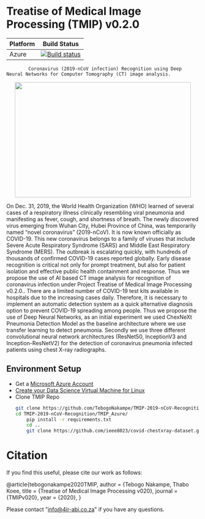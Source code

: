 # Treatise of Medical Image Processing (TMIP) v0.2.0
Platform | Build Status |
-------- | ------------ |
Azure | [![Build status](https://ci.appveyor.com/api/projects/status/swutsp1bjcc56q64/branch/master?svg=true)](https://ci.appveyor.com/project/ddiakopoulos/hand-tracking-samples/branch/master)

            Coronavirus (2019-nCoV infection) Recognition using Deep Neural Networks for Computer Tomography (CT) image analysis.

<p align="center">
  <img width="460" height="300" src="https://github.com/TebogoNakampe/TMIP-2019-nCoV-Recognition/blob/master/mini_blob.jpeg">
</p>

On Dec. 31, 2019, the World Health Organization (WHO) learned of several cases of a respiratory 
illness clinically resembling viral pneumonia and manifesting as fever, cough, and shortness of 
breath. The newly discovered virus emerging from Wuhan City, Hubei Province of China, was 
temporarily named “novel coronavirus” (2019-nCoV). It is now known officially as COVID-19. 
This new coronavirus belongs to a family of viruses that include Severe Acute Respiratory 
Syndrome (SARS) and Middle East Respiratory Syndrome (MERS). 
The outbreak is escalating quickly, with hundreds of thousands of confirmed COVID-19 cases 
reported globally. Early disease recognition is critical not only for prompt treatment, but also for 
patient isolation and effective public health containment and response. Thus we propose the 
use of AI based CT image analysis for recognition of coronavirus infection under Project 
Treatise of Medical Image Processing v0.2.0.. 
There are a limited number of COVID-19 test kits available in hospitals due to the increasing 
cases daily. Therefore, it is necessary to implement an automatic detection system as a quick 
alternative diagnosis option to prevent COVID-19 spreading among people. Thus we propose 
the use of Deep Neural Networks, as an initial experiment we used ChexNeXt Pneumonia 
Detection Model as the baseline architecture where we use transfer learning to detect 
pneumonia. Secondly we use three different convolutional neural network architectures 
(ResNet50, InceptionV3 and Inception-ResNetV2) for the detection of coronavirus pneumonia 
infected patients using chest X-ray radiographs. 
                

## Environment Setup
* Get a  [Microsoft Azure Account](https://azure.microsoft.com/en-us/)
* [Create your Data Science Virtual Machine for Linux](https://docs.microsoft.com/en-us/azure/machine-learning/data-science-virtual-machine/dsvm-ubuntu-intro)
* Clone TMIP Repo
	```bash
	git clone https://github.com/TebogoNakampe/TMIP-2019-nCoV-Recognition.git
	cd TMIP-2019-nCoV-Recognition/TMIP_Azure/
        pip install -r requirements.txt
        cd ..
        git clone https://github.com/ieee8023/covid-chestxray-dataset.git
	```

# Citation

If you find this useful, please cite our work as follows:

@article{tebogonakampe2020TMIP,
  author = {Tebogo Nakampe, Thabo Koee,
  title = {Treatise of Medical Image Processing v020},
  journal = {TMIPv020},
  year = {2020},
}

Please contact "info@4ir-abi.co.za" if you have any questions.


